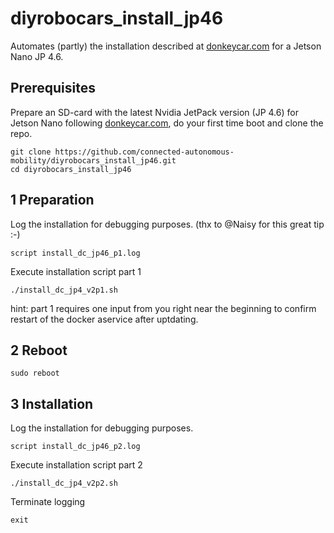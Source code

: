 # diyrobocars_install_jp46
Automates (partly) the installation described at [donkeycar.com](https://docs.donkeycar.com/guide/robot_sbc/setup_jetson_nano/) for a Jetson Nano JP 4.6.

## Prerequisites

Prepare an SD-card with the latest Nvidia JetPack version (JP 4.6) for Jetson Nano following [donkeycar.com](https://docs.donkeycar.com/guide/robot_sbc/setup_jetson_nano/), do your first time boot and clone the repo.
```
git clone https://github.com/connected-autonomous-mobility/diyrobocars_install_jp46.git
cd diyrobocars_install_jp46
```

## 1 Preparation

Log the installation for debugging purposes. (thx to @Naisy for this great tip :-)
```
script install_dc_jp46_p1.log
```

Execute installation script part 1
```
./install_dc_jp4_v2p1.sh
```
hint: part 1 requires one input from you right near the beginning to confirm restart of the docker aservice after uptdating.

## 2 Reboot
```
sudo reboot
```

## 3 Installation
Log the installation for debugging purposes.
```
script install_dc_jp46_p2.log
```
Execute installation script part 2
```
./install_dc_jp4_v2p2.sh
```
Terminate logging
```
exit
````
